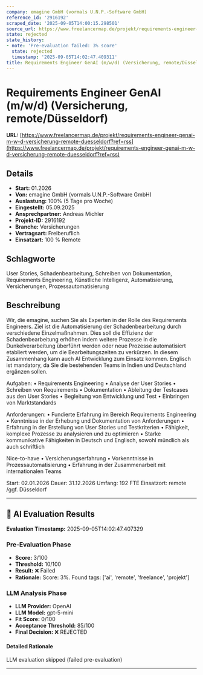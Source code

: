 ```yaml
---
company: emagine GmbH (vormals U.N.P.-Software GmbH)
reference_id: '2916192'
scraped_date: '2025-09-05T14:00:15.298501'
source_url: https://www.freelancermap.de/projekt/requirements-engineer-genai-m-w-d-versicherung-remote-duesseldorf?ref=rss
state: rejected
state_history:
- note: 'Pre-evaluation failed: 3% score'
  state: rejected
  timestamp: '2025-09-05T14:02:47.409311'
title: Requirements Engineer GenAI (m/w/d) (Versicherung, remote/Düsseldorf)
---
```



# Requirements Engineer GenAI (m/w/d) (Versicherung, remote/Düsseldorf)
**URL:** [https://www.freelancermap.de/projekt/requirements-engineer-genai-m-w-d-versicherung-remote-duesseldorf?ref=rss](https://www.freelancermap.de/projekt/requirements-engineer-genai-m-w-d-versicherung-remote-duesseldorf?ref=rss)
## Details
- **Start:** 01.2026
- **Von:** emagine GmbH (vormals U.N.P.-Software GmbH)
- **Auslastung:** 100% (5 Tage pro Woche)
- **Eingestellt:** 05.09.2025
- **Ansprechpartner:** Andreas Michler
- **Projekt-ID:** 2916192
- **Branche:** Versicherungen
- **Vertragsart:** Freiberuflich
- **Einsatzart:** 100
                                                % Remote

## Schlagworte
User Stories, Schadenbearbeitung, Schreiben von Dokumentation, Requirements Engineering, Künstliche Intelligenz, Automatisierung, Versicherungen, Prozessautomatisierung

## Beschreibung
Wir, die emagine, suchen Sie als Experten in der Rolle des Requirements Engineers.
Ziel ist die Automatisierung der Schadenbearbeitung durch verschiedene Einzelmaßnahmen. Dies soll die Effizienz der Schadenbearbeitung erhöhen indem weitere Prozesse in die Dunkelverarbeitung überführt werden oder neue Prozesse automatisiert etabliert werden, um die Bearbeitungszeiten zu verkürzen. In diesem Zusammenhang kann auch AI Entwicklung zum Einsatz kommen. Englisch ist mandatory, da Sie die bestehenden Teams in Indien und Deutschland ergänzen sollen.

Aufgaben:
• Requirements Engineering
• Analyse der User Stories
• Schreiben von Requirements
• Dokumentation
• Ableitung der Testcases aus den User Stories
• Begleitung von Entwicklung und Test
• Einbringen von Marktstandards

Anforderungen:
• Fundierte Erfahrung im Bereich Requirements Engineering
• Kenntnisse in der Erhebung und Dokumentation von Anforderungen
• Erfahrung in der Erstellung von User Stories und Testkriterien
• Fähigkeit, komplexe Prozesse zu analysieren und zu optimieren
• Starke kommunikative Fähigkeiten in Deutsch und Englisch, sowohl mündlich als auch schriftlich

Nice-to-have
• Versicherungserfahrung
• Vorkenntnisse in Prozessautomatisierung
• Erfahrung in der Zusammenarbeit mit internationalen Teams

Start: 02.01.2026
Dauer: 31.12.2026
Umfang: 192 FTE
Einsatzort: remote /ggf. Düsseldorf

---

## 🤖 AI Evaluation Results

**Evaluation Timestamp:** 2025-09-05T14:02:47.407329

### Pre-Evaluation Phase
- **Score:** 3/100
- **Threshold:** 10/100
- **Result:** ❌ Failed
- **Rationale:** Score: 3%. Found tags: ['ai', 'remote', 'freelance', 'projekt']

### LLM Analysis Phase
- **LLM Provider:** OpenAI
- **LLM Model:** gpt-5-mini
- **Fit Score:** 0/100
- **Acceptance Threshold:** 85/100
- **Final Decision:** ❌ REJECTED

#### Detailed Rationale
LLM evaluation skipped (failed pre-evaluation)

---
